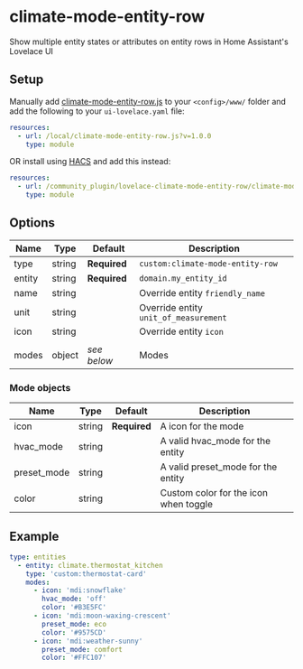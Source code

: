 # climate-mode-entity-row
Show multiple entity states or attributes on entity rows in Home Assistant's Lovelace UI

## Setup

Manually add [climate-mode-entity-row.js](https://raw.githubusercontent.com/piitaya/lovelace-climate-mode-entity-row/master/climate-mode-entity-row.js)
to your `<config>/www/` folder and add the following to your `ui-lovelace.yaml` file:
```yaml
resources:
  - url: /local/climate-mode-entity-row.js?v=1.0.0
    type: module
```

OR install using [HACS](https://hacs.xyz/) and add this instead:
```yaml
resources:
  - url: /community_plugin/lovelace-climate-mode-entity-row/climate-mode-entity-row.js
    type: module
```

## Options

| Name | Type | Default | Description
| ---- | ---- | ------- | -----------
| type | string | **Required** | `custom:climate-mode-entity-row`
| entity | string | **Required** | `domain.my_entity_id`
| name | string | | Override entity `friendly_name`
| unit | string | | Override entity `unit_of_measurement`
| icon | string | | Override entity `icon`
| | | |
| modes | object | *see below* | Modes

### Mode objects

| Name | Type | Default | Description
| ---- | ---- | ------- | -----------
| icon | string | **Required** | A icon for the mode
| hvac_mode | string | | A valid hvac_mode for the entity
| preset_mode | string | | A valid preset_mode for the entity
| color | string | | Custom color for the icon when toggle

## Example

```yaml
type: entities
  - entity: climate.thermostat_kitchen
    type: 'custom:thermostat-card'
    modes:
      - icon: 'mdi:snowflake'
        hvac_mode: 'off'
        color: '#B3E5FC'
      - icon: 'mdi:moon-waxing-crescent'
        preset_mode: eco
        color: '#9575CD'
      - icon: 'mdi:weather-sunny'
        preset_mode: comfort
        color: '#FFC107'

```